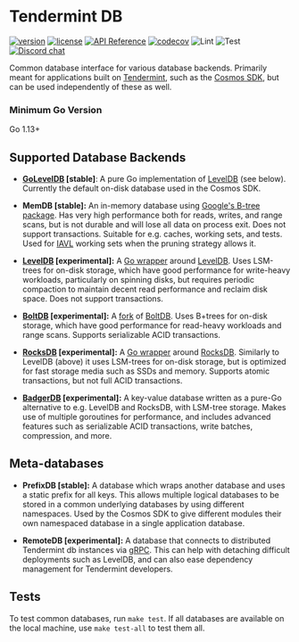 # Tendermint DB 

[![version](https://img.shields.io/github/tag/tendermint/tm-db.svg)](https://github.com/tendermint/tm-db/releases/latest)
[![license](https://img.shields.io/github/license/tendermint/tm-db.svg)](https://github.com/tendermint/tm-db/blob/master/LICENSE)
[![API Reference](https://camo.githubusercontent.com/915b7be44ada53c290eb157634330494ebe3e30a/68747470733a2f2f676f646f632e6f72672f6769746875622e636f6d2f676f6c616e672f6764646f3f7374617475732e737667)](https://pkg.go.dev/github.com/tendermint/tm-db)
[![codecov](https://codecov.io/gh/tendermint/tm-db/branch/master/graph/badge.svg)](https://codecov.io/gh/tendermint/tm-db)
![Lint](https://github.com/tendermint/tm-db/workflows/Lint/badge.svg?branch=master)
![Test](https://github.com/tendermint/tm-db/workflows/Test/badge.svg?branch=master)
[![Discord chat](https://img.shields.io/discord/669268347736686612.svg)](https://discord.gg/AzefAFd)

Common database interface for various database backends. Primarily meant for applications built on [Tendermint](https://github.com/tendermint/tendermint), such as the [Cosmos SDK](https://github.com/cosmos/cosmos-sdk), but can be used independently of these as well.

### Minimum Go Version

Go 1.13+

## Supported Database Backends

- **[GoLevelDB](https://github.com/syndtr/goleveldb) [stable]**: A pure Go implementation of [LevelDB](https://github.com/google/leveldb) (see below). Currently the default on-disk database used in the Cosmos SDK.

- **MemDB [stable]:** An in-memory database using [Google's B-tree package](https://github.com/google/btree). Has very high performance both for reads, writes, and range scans, but is not durable and will lose all data on process exit. Does not support transactions. Suitable for e.g. caches, working sets, and tests. Used for [IAVL](https://github.com/tendermint/iavl) working sets when the pruning strategy allows it.

- **[LevelDB](https://github.com/google/leveldb) [experimental]:** A [Go wrapper](https://github.com/jmhodges/levigo) around [LevelDB](https://github.com/google/leveldb). Uses LSM-trees for on-disk storage, which have good performance for write-heavy workloads, particularly on spinning disks, but requires periodic compaction to maintain decent read performance and reclaim disk space. Does not support transactions.

- **[BoltDB](https://github.com/etcd-io/bbolt) [experimental]:** A [fork](https://github.com/etcd-io/bbolt) of [BoltDB](https://github.com/boltdb/bolt). Uses B+trees for on-disk storage, which have good performance for read-heavy workloads and range scans. Supports serializable ACID transactions.

- **[RocksDB](https://github.com/linxGnu/grocksdb) [experimental]:** A [Go wrapper](https://github.com/linxGnu/grocksdb) around [RocksDB](https://rocksdb.org). Similarly to LevelDB (above) it uses LSM-trees for on-disk storage, but is optimized for fast storage media such as SSDs and memory. Supports atomic transactions, but not full ACID transactions.

- **[BadgerDB](https://github.com/dgraph-io/badger) [experimental]:** A key-value database written as a pure-Go alternative to e.g. LevelDB and RocksDB, with LSM-tree storage. Makes use of multiple goroutines for performance, and includes advanced features such as serializable ACID transactions, write batches, compression, and more.

## Meta-databases

- **PrefixDB [stable]:** A database which wraps another database and uses a static prefix for all keys. This allows multiple logical databases to be stored in a common underlying databases by using different namespaces. Used by the Cosmos SDK to give different modules their own namespaced database in a single application database.

- **RemoteDB [experimental]:** A database that connects to distributed Tendermint db instances via [gRPC](https://grpc.io/). This can help with detaching difficult deployments such as LevelDB, and can also ease dependency management for Tendermint developers.

## Tests

To test common databases, run `make test`. If all databases are available on the local machine, use `make test-all` to test them all.
